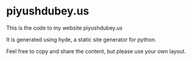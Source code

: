 # piyushdubey.us

This is the code to my website piyushdubey.us

It is generated using hyde, a static site generator for python. 

Feel free to copy and share the content, but please use your own layout.
